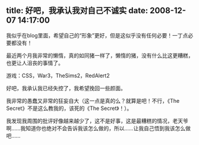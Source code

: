 title: 好吧，我承认我对自己不诚实
date: 2008-12-07 14:17:00
---

我似乎在blog里面，希望自己的“形象”更好，但是这似乎没有任何必要！一丁点必要都没有！

最近两个月我非常的懒惰，真的如同猪一样了，懒惰的猪，没有什么比这更糟糕，也更让人沮丧的事情了。

游戏：CSS，War3，TheSims2，RedAlert2

好吧，我承认我已经失控了，我希望挽回一些颜面。

我非常的愚蠢又非常的狂妄自大（这一点是真的么？就算是吧！不行，《The Secret》不是这么教我的，该死的《The Secret》！）。

我发现我周围的批评好像越来越少了，这不是好事，这是最糟糕的情况，老天爷啊……我知道你也绝对不会告诉我该怎么做的，所以……让我自己悟到我该怎么做吧……